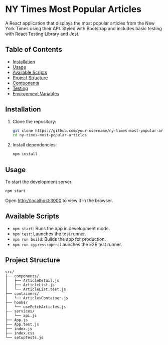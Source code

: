 # NY Times Most Popular Articles

A React application that displays the most popular articles from the New York Times using their API. Styled with Bootstrap and includes basic testing with React Testing Library and Jest.

## Table of Contents
- [Installation](#installation)
- [Usage](#usage)
- [Available Scripts](#available-scripts)
- [Project Structure](#project-structure)
- [Components](#components)
- [Testing](#testing)
- [Environment Variables](#environment-variables)

## Installation

1. Clone the repository:
    ```sh
    git clone https://github.com/your-username/ny-times-most-popular-articles.git
    cd ny-times-most-popular-articles
    ```

2. Install dependencies:
    ```sh
    npm install
    ```

## Usage

To start the development server:
```sh
npm start
```
Open [http://localhost:3000](http://localhost:3000) to view it in the browser.

## Available Scripts

- `npm start`: Runs the app in development mode.
- `npm test`: Launches the test runner.
- `npm run build`: Builds the app for production.
- `npm run cypress:open`: Launches the E2E test runner.

## Project Structure

```
src/
├── components/
│   ├── ArticleDetail.js
│   ├── ArticleList.js
│   └── ArticleList.test.js
├── containers/
│   └── ArticlesContainer.js
├── hooks/
│   └── useFetchArticles.js
├── services/
│   └── api.js
├── App.js
├── App.test.js
├── index.js
├── index.css
└── setupTests.js
```
